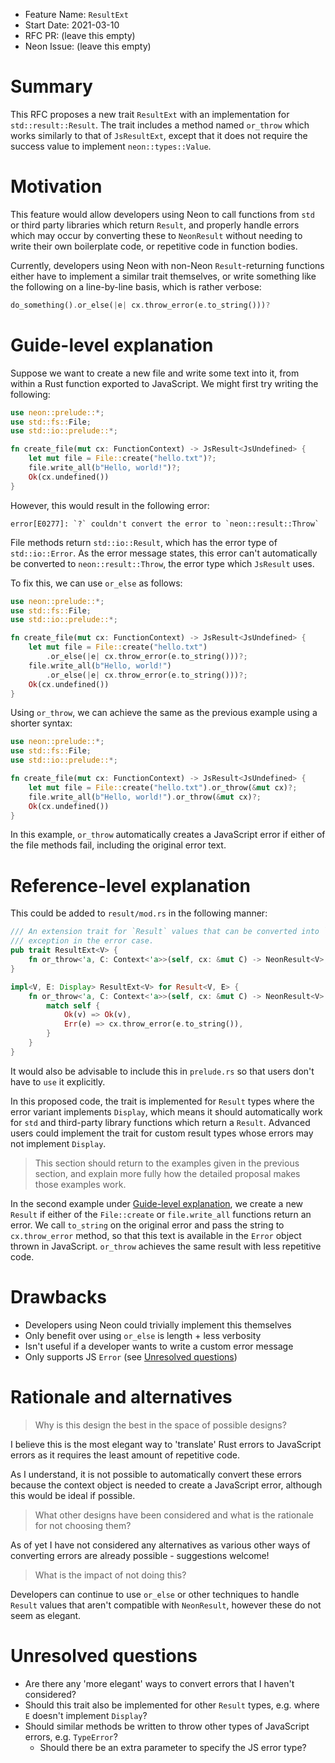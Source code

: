 - Feature Name: `ResultExt`
- Start Date: 2021-03-10
- RFC PR: (leave this empty)
- Neon Issue: (leave this empty)

# Summary

[summary]: #summary

This RFC proposes a new trait `ResultExt` with an implementation for `std::result::Result`. The trait includes a method named `or_throw` which works similarly to that of `JsResultExt`, except that it does not require the success value to implement `neon::types::Value`.

# Motivation

[motivation]: #motivation

This feature would allow developers using Neon to call functions from `std` or third party libraries which return `Result`, and properly handle errors which may occur by converting these to `NeonResult` without needing to write their own boilerplate code, or repetitive code in function bodies.

Currently, developers using Neon with non-Neon `Result`-returning functions either have to implement a similar trait themselves, or write something like the following on a line-by-line basis, which is rather verbose:

```rust
do_something().or_else(|e| cx.throw_error(e.to_string()))?
```

# Guide-level explanation

[guide-level-explanation]: #guide-level-explanation

Suppose we want to create a new file and write some text into it, from within a Rust function exported to JavaScript. We might first try writing the following:

```rust
use neon::prelude::*;
use std::fs::File;
use std::io::prelude::*;

fn create_file(mut cx: FunctionContext) -> JsResult<JsUndefined> {
    let mut file = File::create("hello.txt")?;
    file.write_all(b"Hello, world!")?;
    Ok(cx.undefined())
}
```

However, this would result in the following error:

```
error[E0277]: `?` couldn't convert the error to `neon::result::Throw`
```

File methods return `std::io::Result`, which has the error type of `std::io::Error`. As the error message states, this error can't automatically be converted to `neon::result::Throw`, the error type which `JsResult` uses.

To fix this, we can use `or_else` as follows:

```rust
use neon::prelude::*;
use std::fs::File;
use std::io::prelude::*;

fn create_file(mut cx: FunctionContext) -> JsResult<JsUndefined> {
    let mut file = File::create("hello.txt")
        .or_else(|e| cx.throw_error(e.to_string()))?;
    file.write_all(b"Hello, world!")
        .or_else(|e| cx.throw_error(e.to_string()))?;
    Ok(cx.undefined())
}
```

Using `or_throw`, we can achieve the same as the previous example using a shorter syntax:

```rust
use neon::prelude::*;
use std::fs::File;
use std::io::prelude::*;

fn create_file(mut cx: FunctionContext) -> JsResult<JsUndefined> {
    let mut file = File::create("hello.txt").or_throw(&mut cx)?;
    file.write_all(b"Hello, world!").or_throw(&mut cx)?;
    Ok(cx.undefined())
}
```

In this example, `or_throw` automatically creates a JavaScript error if either of the file methods fail, including the original error text.

# Reference-level explanation

[reference-level-explanation]: #reference-level-explanation

This could be added to `result/mod.rs` in the following manner:

```rust
/// An extension trait for `Result` values that can be converted into `NeonResult` values by throwing a JavaScript
/// exception in the error case.
pub trait ResultExt<V> {
    fn or_throw<'a, C: Context<'a>>(self, cx: &mut C) -> NeonResult<V>;
}

impl<V, E: Display> ResultExt<V> for Result<V, E> {
    fn or_throw<'a, C: Context<'a>>(self, cx: &mut C) -> NeonResult<V> {
        match self {
            Ok(v) => Ok(v),
            Err(e) => cx.throw_error(e.to_string()),
        }
    }
}
```

It would also be advisable to include this in `prelude.rs` so that users don't have to `use` it explicitly.

In this proposed code, the trait is implemented for `Result` types where the error variant implements `Display`, which means it should automatically work for `std` and third-party library functions which return a `Result`. Advanced users could implement the trait for custom result types whose errors may not implement `Display`.

> This section should return to the examples given in the previous section, and explain more fully how the detailed proposal makes those examples work.

In the second example under [Guide-level explanation](#guide-level-explanation), we create a new `Result` if either of the `File::create` or `file.write_all` functions return an error. We call `to_string` on the original error and pass the string to `cx.throw_error` method, so that this text is available in the `Error` object thrown in JavaScript. `or_throw` achieves the same result with less repetitive code.

# Drawbacks

[drawbacks]: #drawbacks

- Developers using Neon could trivially implement this themselves
- Only benefit over using `or_else` is length + less verbosity
- Isn't useful if a developer wants to write a custom error message
- Only supports JS `Error` (see [Unresolved questions](#unresolved-questions))

# Rationale and alternatives

[alternatives]: #alternatives

> Why is this design the best in the space of possible designs?

I believe this is the most elegant way to 'translate' Rust errors to JavaScript errors as it requires the least amount of repetitive code.

As I understand, it is not possible to automatically convert these errors because the context object is needed to create a JavaScript error, although this would be ideal if possible.

> What other designs have been considered and what is the rationale for not choosing them?

As of yet I have not considered any alternatives as various other ways of converting errors are already possible - suggestions welcome!

> What is the impact of not doing this?

Developers can continue to use `or_else` or other techniques to handle `Result` values that aren't compatible with `NeonResult`, however these do not seem as elegant.

# Unresolved questions

[unresolved]: #unresolved-questions

- Are there any 'more elegant' ways to convert errors that I haven't considered?
- Should this trait also be implemented for other `Result` types, e.g. where `E` doesn't implement `Display`?
- Should similar methods be written to throw other types of JavaScript errors, e.g. `TypeError`?
  - Should there be an extra parameter to specify the JS error type?
